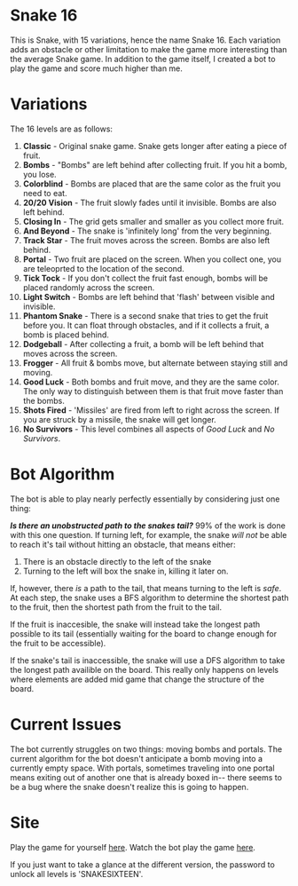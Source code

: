 # Snake 16
This is Snake, with 15 variations, hence the name Snake 16. Each variation adds an obstacle or other limitation to make the game more interesting than the average Snake game.
In addition to the game itself, I created a bot to play the game and score much higher than me.

# Variations
The 16 levels are as follows:

1) **Classic** - Original snake game. Snake gets longer after eating a piece of fruit.
2) **Bombs** - "Bombs" are left behind after collecting fruit. If you hit a bomb, you lose.
3) **Colorblind** - Bombs are placed that are the same color as the fruit you need to eat.
4) **20/20 Vision** - The fruit slowly fades until it invisible. Bombs are also left behind.
5) **Closing In** - The grid gets smaller and smaller as you collect more fruit.
6) **And Beyond** - The snake is 'infinitely long' from the very beginning.
7) **Track Star** - The fruit moves across the screen. Bombs are also left behind.
8) **Portal** - Two fruit are placed on the screen. When you collect one, you are teleoprted to the location of the second.
9) **Tick Tock** - If you don't collect the fruit fast enough, bombs will be placed randomly across the screen.
10) **Light Switch** - Bombs are left behind that 'flash' between visible and invisible.
11) **Phantom Snake** - There is a second snake that tries to get the fruit before you. It can float through obstacles, and if it collects a fruit, a bomb is placed behind.
12) **Dodgeball** - After collecting a fruit, a bomb will be left behind that moves across the screen.
13) **Frogger** - All fruit & bombs move, but alternate between staying still and moving.
14) **Good Luck** - Both bombs and fruit move, and they are the same color. The only way to distinguish between them is that fruit move faster than the bombs.
15) **Shots Fired** - 'Missiles' are fired from left to right across the screen. If you are struck by a missile, the snake will get longer.
16) **No Survivors** - This level combines all aspects of *Good Luck* and *No Survivors*.

# Bot Algorithm
The bot is able to play nearly perfectly essentially by considering just one thing: 

***Is there an unobstructed path to the snakes tail?***
99% of the work is done with this one question. If turning left, for example, the snake *will not* be able to reach it's tail without hitting an obstacle, that means either:

1) There is an obstacle directly to the left of the snake
2) Turning to the left will box the snake in, killing it later on.

If, however, there *is* a path to the tail, that means turning to the left is *safe*.
At each step, the snake uses a BFS algorithm to determine the shortest path to the fruit, then the shortest path from the fruit to the tail.

If the fruit is inaccesible, the snake will instead take the longest path possible to its tail (essentially waiting for the board to change enough for the fruit to be accessible). 

If the snake's tail is inaccessible, the snake will use a DFS algorithm to take the longest path availible on the board. This really only happens on levels where elements are added mid game that change the structure of the board.

# Current Issues
The bot currently struggles on two things: moving bombs and portals. The current algorithm for the bot doesn't anticipate a bomb moving into a currently empty space. With portals, sometimes traveling into one portal means exiting out of another one that is already boxed in-- there seems to be a bug where the snake doesn't realize this is going to happen.

# Site
Play the game for yourself [here](https://ybenhayun.github.io/snake16/).
Watch the bot play the game [here](httpe://ybenhayun.github.io/snake16/).

If you just want to take a glance at the different version, the password to unlock all levels is 'SNAKESIXTEEN'.